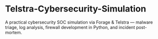 # Telstra-Cybersecurity-Simulation
A practical cybersecurity SOC simulation via Forage &amp; Telstra — malware triage, log analysis, firewall development in Python, and incident post-mortem.
